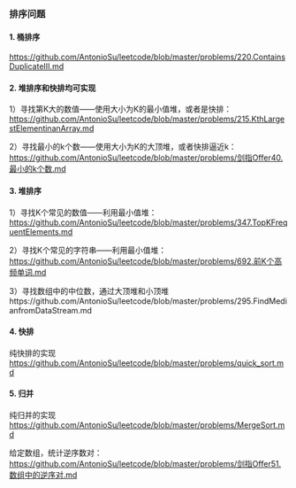 ### **排序问题**  

#### 1. 桶排序

https://github.com/AntonioSu/leetcode/blob/master/problems/220.ContainsDuplicateIII.md

#### 2. 堆排序和快排均可实现

1）寻找第K大的数值——使用大小为K的最小值堆，或者是快排：https://github.com/AntonioSu/leetcode/blob/master/problems/215.KthLargestElementinanArray.md 

2）寻找最小的k个数——使用大小为K的大顶堆，或者快排逼近k：https://github.com/AntonioSu/leetcode/blob/master/problems/剑指Offer40.最小的k个数.md

#### 3. 堆排序

1）寻找K个常见的数值——利用最小值堆：https://github.com/AntonioSu/leetcode/blob/master/problems/347.TopKFrequentElements.md   

2）寻找K个常见的字符串——利用最小值堆：https://github.com/AntonioSu/leetcode/blob/master/problems/692.前K个高频单词.md

3）寻找数组中的中位数，通过大顶堆和小顶堆https://github.com/AntonioSu/leetcode/blob/master/problems/295.FindMedianfromDataStream.md

#### 4. 快排

纯快排的实现 https://github.com/AntonioSu/leetcode/blob/master/problems/quick_sort.md

#### 5. 归并

纯归并的实现 https://github.com/AntonioSu/leetcode/blob/master/problems/MergeSort.md

给定数组，统计逆序数对：https://github.com/AntonioSu/leetcode/blob/master/problems/剑指Offer51.数组中的逆序对.md